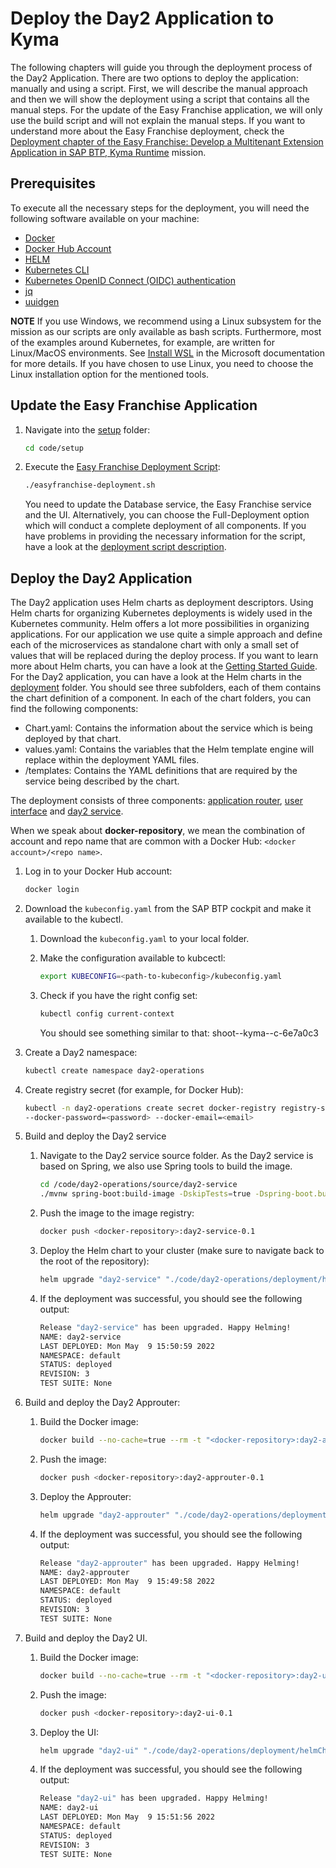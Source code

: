 # Deploy the Day2 Application to Kyma

The following chapters will guide you through the deployment process of the Day2 Application. There are two options to deploy the application: manually and using a script. First, we will describe the manual approach and then we will show the deployment using a script that contains all the manual steps. For the update of the Easy Franchise application, we will only use the build script and will not explain the manual steps. If you want to understand more about the Easy Franchise deployment, check the [Deployment chapter of the Easy Franchise: Develop a Multitenant Extension Application in SAP BTP, Kyma Runtime](https://github.com/SAP-samples/btp-kyma-multitenant-extension/tree/main/documentation/deploy) mission.

## Prerequisites

To execute all the necessary steps for the deployment, you will need the following software available on your machine:

* [Docker](https://docs.docker.com/get-started/#download-and-install-docker)
* [Docker Hub Account](https://hub.docker.com/)
* [HELM](https://helm.sh/docs/intro/install/)
* [Kubernetes CLI](https://kubernetes.io/docs/tasks/tools/#kubectl)
* [Kubernetes OpenID Connect (OIDC) authentication](https://github.com/int128/kubelogin)
* [jq](https://stedolan.github.io/jq/) 
* [uuidgen](https://packages.ubuntu.com/bionic/uuid-runtime)

**NOTE** If you use Windows, we recommend using a Linux subsystem for the mission as our scripts are only available as bash scripts. Furthermore, most of the examples around Kubernetes, for example, are written for Linux/MacOS environments. See [Install WSL](https://docs.microsoft.com/en-us/windows/wsl/install) in the Microsoft documentation for more details. If you have chosen to use Linux, you need to choose the Linux installation option for the mentioned tools.

## Update the Easy Franchise Application

1. Navigate into the [setup](../../../code/setup/) folder:

   ``` bash
   cd code/setup
   ```

2. Execute the [Easy Franchise Deployment Script](../../../code/setup/easyfranchise-deployment.sh):

   ``` bash
   ./easyfranchise-deployment.sh
   ```

   You need to update the Database service, the Easy Franchise service and the UI. Alternatively, you can choose the Full-Deployment option which will conduct a complete deployment of all components.
   If you have problems in providing the necessary information for the script, have a look at the [deployment script description](https://github.com/SAP-samples/btp-kyma-multitenant-extension/tree/main/documentation/appendix/script-deployment).

## Deploy the Day2 Application

The Day2 application uses Helm charts as deployment descriptors. Using Helm charts for organizing Kubernetes deployments is widely used in the Kubernetes community. Helm offers a lot more possibilities in organizing applications. For our application we use quite a simple approach and define each of the microservices as standalone chart with only a small set of values that will be replaced during the deploy process. If you want to learn more about Helm charts, you can have a look at the [Getting Started Guide](https://helm.sh/docs/chart_template_guide/getting_started/).
For the Day2 application, you can have a look at the Helm charts in the [deployment](../../../code/day2-operations/deployment/helmCharts/) folder. You should see three subfolders, each of them contains the chart definition of a component. In each of the chart folders, you can find the following components:

* Chart.yaml: Contains the information about the service which is being deployed by that chart.
* values.yaml: Contains the variables that the Helm template engine will replace within the deployment YAML files.
* /templates: Contains the YAML definitions that are required by the service being described by the chart.

The deployment consists of three components: [application router](../../../code/day2-operations/source/day2-approuter/), [user interface](../../../code/day2-operations/source/day2-ui/) and [day2 service](../../../code/day2-operations/source/day2-service/).

When we speak about **docker-repository**, we mean the combination of account and repo name that are common with a Docker Hub: `<docker account>/<repo name>`. 

1. Log in to your Docker Hub account:

   ``` bash
   docker login
   ```

2. Download the ```kubeconfig.yaml``` from the SAP BTP cockpit and make it available to the kubectl.
   1. Download the ```kubeconfig.yaml``` to your local folder.
   2. Make the configuration available to kubcectl:

      ```bash
      export KUBECONFIG=<path-to-kubeconfig>/kubeconfig.yaml
      ```

   3. Check if you have the right config set:

      ``` bash
      kubectl config current-context
      ```

      You should see something similar to that: shoot--kyma--c-6e7a0c3

3. Create a Day2 namespace:

   ```bash
   kubectl create namespace day2-operations
   ```

4. Create registry secret (for example, for Docker Hub):

   ```bash
   kubectl -n day2-operations create secret docker-registry registry-secret --docker-server=https://index.docker.io/v1/  --docker-username=<docker-id> 
   --docker-password=<password> --docker-email=<email>
   ```

5. Build and deploy the Day2 service 
   1. Navigate to the Day2 service source folder. As the Day2 service is based on Spring, we also use Spring tools to build the image.

      ``` bash
      cd /code/day2-operations/source/day2-service
      ./mvnw spring-boot:build-image -DskipTests=true -Dspring-boot.build-image.imageName="<docker-repository>:day2-service-0.1"
      ```

   2. Push the image to the image registry:

      ``` bash
      docker push <docker-repository>:day2-service-0.1
      ```

   3. Deploy the Helm chart to your cluster (make sure to navigate back to the root of the repository):

      ```bash
      helm upgrade "day2-service" "./code/day2-operations/deployment/helmCharts/day2-service-chart" --install --namespace day2-operations --set db.sqlendpoint="<HANA Cloud SQL Endpoint>" --set db.admin="<DB Admin User>" --set db.password="<DB Admin Password>" --set image.repository="<docker-repository>" --set image.tag="day2-service-0.1" --wait --timeout 300s --atomic
      ```

   4. If the deployment was successful, you should see the following output:

      ``` bash
      Release "day2-service" has been upgraded. Happy Helming!
      NAME: day2-service
      LAST DEPLOYED: Mon May  9 15:50:59 2022
      NAMESPACE: default
      STATUS: deployed
      REVISION: 3
      TEST SUITE: None
      ```

6. Build and deploy the Day2 Approuter:
   1. Build the Docker image:

      ```bash
      docker build --no-cache=true --rm -t "<docker-repository>:day2-approuter-0.1"  -f "code/day2-operations/deployment/docker/Dockerfile-day2-approuter" .
      ```

   2. Push the image:

      ``` bash
      docker push <docker-repository>:day2-approuter-0.1
      ```

   3. Deploy the Approuter:

      ```bash
      helm upgrade "day2-approuter" "./code/day2-operations/deployment/helmCharts/day2-approuter-chart" --install --namespace day2-operations --set clusterdomain="<kyma-cluster-domain>" --set image.repository="<docker-repository>" --set image.tag="day2-approuter-0.1" --wait --timeout 300s --atomic    
      ```

   4. If the deployment was successful, you should see the following output:

      ``` bash
      Release "day2-approuter" has been upgraded. Happy Helming!
      NAME: day2-approuter
      LAST DEPLOYED: Mon May  9 15:49:58 2022
      NAMESPACE: default
      STATUS: deployed
      REVISION: 3
      TEST SUITE: None
      ```

7. Build and deploy the Day2 UI.
   1. Build the Docker image:

      ```bash
      docker build --no-cache=true --rm -t "<docker-repository>:day2-ui-0.1"  -f "code/day2-operations/deployment/docker/Dockerfile-day2-ui" .
      ```

   2. Push the image:

      ``` bash
      docker push <docker-repository>:day2-ui-0.1
      ```

   3. Deploy the UI:

      ```bash
      helm upgrade "day2-ui" "./code/day2-operations/deployment/helmCharts/day2-ui-chart" --install --namespace day2-operations --set image.repository="<docker-repository>" --set image.tag="day2-ui-0.1" --wait --timeout 300s --atomic
      ```

   4. If the deployment was successful, you should see the following output:

      ``` bash
      Release "day2-ui" has been upgraded. Happy Helming!
      NAME: day2-ui
      LAST DEPLOYED: Mon May  9 15:51:56 2022
      NAMESPACE: default
      STATUS: deployed
      REVISION: 3
      TEST SUITE: None
      ```

